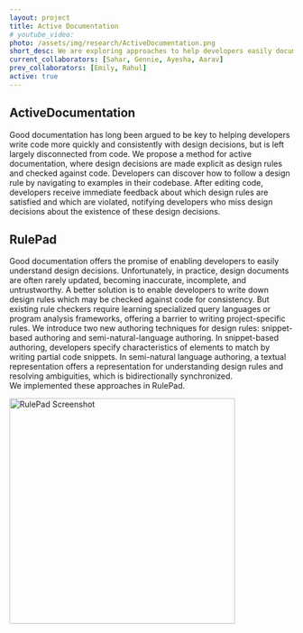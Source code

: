 ```yaml
---
layout: project
title: Active Documentation
# youtube_video: 
photo: /assets/img/research/ActiveDocumentation.png  
short_desc: We are exploring approaches to help developers easily document, check, and update design rules in code.
current_collaborators: [Sahar, Gennie, Ayesha, Aarav]
prev_collaborators: [Emily, Rahul]
active: true
---
```


## ActiveDocumentation

Good documentation has long been argued to be key to helping developers write code more quickly and 
consistently with design decisions, but is left largely disconnected from code. 
We propose a method for active documentation, where design decisions are made explicit as 
design rules and checked against code. Developers can discover how to follow a design rule 
by navigating to examples in their codebase. After editing code, developers receive immediate 
feedback about which design rules are satisfied and which are violated, notifying developers who miss 
design decisions about the existence of these design decisions.

## RulePad

Good documentation offers the promise of enabling developers to easily understand design decisions. 
Unfortunately, in practice, design documents are often rarely updated, becoming inaccurate, incomplete, and untrustworthy. A better solution is to enable developers to write down design rules which may be checked against code for consistency. But existing rule checkers require learning specialized query languages or program analysis frameworks, offering a barrier to writing project-specific rules. 
We introduce two new authoring techniques for design rules: snippet-based authoring and semi-natural-language authoring.
In snippet-based authoring, 
developers specify characteristics of elements to match by writing partial code snippets. 
In semi-natural language authoring, 
a textual representation offers a representation for understanding design rules and resolving ambiguities, 
which is bidirectionally synchronized.  
We implemented these approaches in RulePad. 

<img src="{{site.baseurl}}/assets/img/research/RulePad.png" alt="RulePad Screenshot" width="400" align="center" />
